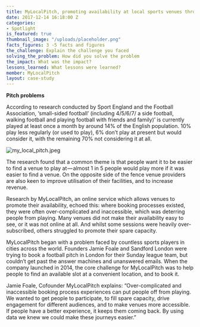 ```yaml
---
title: MyLocalPitch, promoting availability at local sports venues through data sharing.
date: 2017-12-14 16:18:00 Z
categories:
- Spotlight
is_featured: true
thumbnail_image: "/uploads/placeholder.png"
facts_figures: 3 -5 facts and figures
the_challenge: Explain the challenge you faced
solving_the_problem: How did you solve the problem
the_impact: What was the impact?
lessons_learned: What lessons were learned?
member: MyLocalPitch
layout: case-study
---
```


**Pitch problems**

According to research conducted by Sport England and the Football Association, ‘small-sided football’ (including 4/5/6/7/ a side football, walking football and playing football with friends and family)’ is currently played at least once a month by around 14% of the English population. 10% play less regularly (or used to play), 6% don’t play at present but would consider it, with the remaining 70% not considering it at all.

![my_local_pitch.jpeg](/openactive/my_local_pitch.jpeg)

The research found that a common theme is that people want it to be easier to find a venue to play at — almost 1 in 5 people would play more if it was easier to find a venue. On the opposite side of the fence venue providers are also keen to improve utilisation of their facilities, and to increase revenue.

Research by MyLocalPitch, an online service which allows venues to promote their availability, echoed this: where booking processes existed, they were often over-complicated and inaccessible, which was deterring people from playing. Many venues did not make their availability easy to see, or it was not online at all. And whilst some sessions were heavily over-subscribed, others struggled to promote their spare capacity.

MyLocalPitch began with a problem faced by countless sports players in cities across the world. Founders Jamie Foale and Sandford London were trying to book a football pitch in London for their Sunday league team, but couldn’t get past the answer machines and unanswered emails. When the company launched in 2014, the core challenge for MyLocalPitch was to help people to find an available slot at a convenient location, and to book it.

Jamie Foale, Cofounder MyLocalPitch explains: “Over-complicated and inaccessible booking process experiences can put people off from playing. We wanted to get people to participate, to fill spare capacity, drive engagement for different audiences, and to make venues more accessible. If people have a better experience, it keeps them coming back. By using data we knew we could make these journeys easier.”


